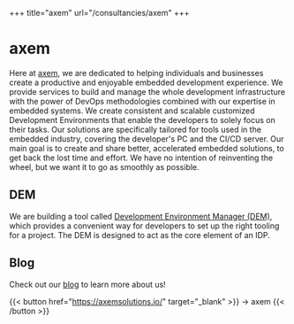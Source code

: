 
+++
title="axem"
url="/consultancies/axem"
+++

# axem

Here at [axem](https://axemsolutions.io/), we are dedicated to helping individuals and businesses 
create a productive and enjoyable embedded development experience. We provide services to build and 
manage the whole development infrastructure with the power of DevOps methodologies combined with our 
expertise in embedded systems. We create consistent and scalable customized Development Environments 
that enable the developers to solely focus on their tasks. Our solutions are specifically tailored 
for tools used in the embedded industry, covering the developer's PC and the CI/CD server. Our main 
goal is to create and share better, accelerated embedded solutions, to get back the lost time and 
effort. We have no intention of reinventing the wheel, but we want it to go as smoothly as possible.

## DEM

We are building a tool called 
[Development Environment Manager (DEM)](https://axemsolutions.io/dem_doc/), which provides a 
convenient way for developers to set up the right tooling for a project. The DEM is designed to act 
as the core element of an IDP.

## Blog

Check out our [blog](https://axemsolutions.io/blog/index.html) to learn more about us!

{{< button href="https://axemsolutions.io/" target="_blank" >}}
-> axem
{{< /button >}}  